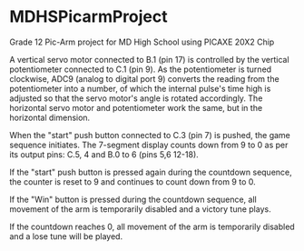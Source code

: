 # MDHSPicarmProject
Grade 12 Pic-Arm project for MD High School using PICAXE 20X2 Chip


A vertical servo motor connected to B.1 (pin 17) is controlled by the vertical potentiometer connected to C.1 (pin 9).  As the potentiometer is turned clockwise, ADC9 (analog to digital port 9) converts the reading from the potentiometer into a number, of which the internal pulse's time high is adjusted so that the servo motor's angle is rotated accordingly. The horizontal servo motor and potentiometer work the same, but in the horizontal dimension.

When the "start" push button connected to C.3 (pin 7) is pushed, the game sequence initiates.  The 7-segment display counts down from 9 to 0 as per its output pins: C.5, 4 and B.0 to 6 (pins 5,6 12-18).

If the "start" push button is pressed again during the countdown sequence, the counter is reset to 9 and continues to count down from 9 to 0. 

If the "Win" button is pressed during the countdown sequence, all movement of the arm is temporarily disabled and a victory tune plays.

If the countdown reaches 0, all movement of the arm is temporarily disabled and a lose tune will be played. 
